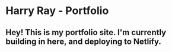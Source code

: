 # Harry Ray - Portfolio

## Hey! This is my portfolio site. I'm currently building in here, and deploying to Netlify.
